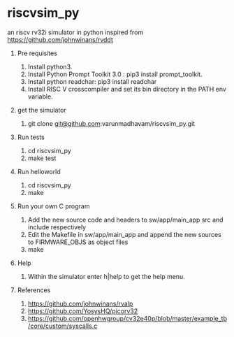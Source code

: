 # riscvsim_py
an riscv rv32i simulator in python inspired from https://github.com/johnwinans/rvddt
1. Pre requisites
    1. Install python3.
    2. Install Python Prompt Toolkit 3.0 : pip3 install prompt_toolkit.
    3. Install python readchar: pip3 install readchar
    4. Install RISC V crosscompiler and set its bin directory in the PATH env variable.

2. get the simulator
    1. git clone git@github.com:varunmadhavam/riscvsim_py.git

3. Run tests
    1. cd riscvsim_py
    2. make test

4. Run helloworld
    1. cd riscvsim_py
    2. make

5. Run your own C program
    1. Add the new source code and headers to sw/app/main_app src and include respectively
    2. Edit the Makefile in sw/app/main_app and append the new sources to FIRMWARE_OBJS as object files
    3. make

6. Help
    1. Within the simulator enter h|help to get the help menu.

7. References
    1. https://github.com/johnwinans/rvalp
    2. https://github.com/YosysHQ/picorv32
    3. https://github.com/openhwgroup/cv32e40p/blob/master/example_tb/core/custom/syscalls.c